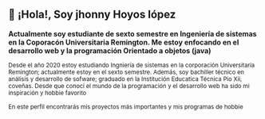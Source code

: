  👋 ¡Hola!, Soy jhonny Hoyos lópez 
------------------------------------------------------------------------------------------------------------

 **Actualmente soy estudiante de sexto semestre en Ingeniería de sistemas en la Coporacón Universitaria Remington.
 Me estoy enfocando en el desarrollo web y la programación Orientado a objetos (java)**
 
 <sub> Desde el año 2020 estoy estudiando Ingniería de sistemas en la corporación Universitaria Remington; actualmente estoy en el sexto semestre. Además, soy bachiller técnico en  análisis y desarrollo de sofware; graduado en la Institución Educatica Técnica Pio Xii, coveñas. Desde que conocí el mundo de la programación y el desarrollo web ha sido mi inspiración y hobbie favorito</sub>
 
 <sub>En este perfil encontrarás mis proyectos más importantes y mis programas de hobbie</sub>
 
 
 
